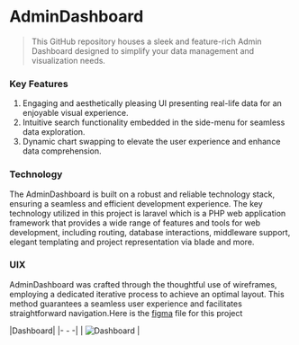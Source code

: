 # AdminDashboard
> This GitHub repository houses a sleek and feature-rich Admin Dashboard designed to simplify your data management and visualization needs.

### Key Features
1. Engaging and aesthetically pleasing UI presenting real-life data for an enjoyable visual experience. 
2. Intuitive search functionality embedded in the side-menu for seamless data exploration.
3. Dynamic chart swapping to elevate the user experience and enhance data comprehension.

### Technology 
The AdminDashboard is built on a robust and reliable technology stack, ensuring a seamless and efficient development experience. The key technology utilized in this project is laravel which is a PHP web application framework that provides a wide range of features and tools for web development, including routing, database interactions, middleware support, elegant templating and project representation via blade and more. 

### UIX
AdminDashboard was crafted through the thoughtful use of wireframes, employing a dedicated iterative process to achieve an optimal layout. This method guarantees a seamless user experience and facilitates straightforward navigation.Here is the [figma](https://www.figma.com/file/qhfJ8Aw6qQm33PHht7tFO5/admin-wireframe?type=design&node-id=0-1&mode=design&t=Q2N5Qr3RDeNTAtF8-0) file for this project

|Dashboard|
|- - -|
| ![Dashboard]("./assets/admindashboard.png") |
